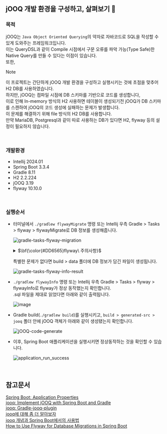 ## jOOQ 개발 환경을 구성하고, 살펴보기 👀


### 목적
jOOQ는 `Java Object Oriented Querying`의 약자로 자바코드로 SQL을 작성할 수 있게 도와주는 프레임워크입니다.<br/> 
이는 QueryDSL과 같이 Compile 시점에서 구문 오류를 파악 가능(Type Safe)한 Native Query를 만들 수 있다는 이점이 있습니다.<br/>
또한, 
> [!NOTE] 
> 이 프로젝트는 간단하게 jOOQ 개발 환경을 구성하고 실행시키는 것에 초점을 맞추어 H2 DB를 사용하였습니다.<br/>
> 하지만, jOOQ는 컴파일 시점에 DB 스키마를 기반으로 코드를 생성합니다,<br/>
> 이로 인해 In-memory 방식의 H2 사용하면 테이블이 생성되기전 jOOQ가 DB 스키마를 스캔하여 jOOQ의 코드 생성에 실패하는 문제가 발생합니다.<br>
> 이 문제를 해결하기 위해 file 방식의 H2 DB를 사용합니다.<br/>
> 만약 MariaDB, Postgresql과 같이 따로 사용하는 DB가 있다면 H2, flyway 등의 설정이 필요하지 않습니다.
<br/>

### 개발환경 
* Intellij 2024.01
* Spring Boot 3.3.4
* Gradle 8.11
* H2 2.2.224
* jOOQ 3.19
* flyway 10.10.0
<br/>

### 실행순서

- 터미널에서 `./gradlew flywayMigrate` 명령 또는 Intellij 우측 Gradle > Tasks > flyway > flywayMigrate로 DB 정보를 생성해줍니다.
  
  ![gradle-tasks-flyway-migration](https://github.com/user-attachments/assets/364a550c-7bc8-45c5-8582-c210c5b8f442)
  
  <details>
    
    <summary>$\bf{\color{#DD6565}flyway\ 주의사항}$</summary> 
    
      flyway는 기본적으로 `src/main/resources/db/migration` 경로에서 파일을 읽으며,
      application.yml에서 `spring.flyway.locations`을 통해 경로를 변경할 수 있습니다.
      또한, flyway가 .sql 파일을 읽도록 하기 위해서는 아래와 같은 파일명 규칙을 지켜줘야 합니다.
    
      - prefix: V, U, R 중 하나
      - Version: 버전정보 (정수, 소수, 날짜 가능)
      - Separator: `__` (two underscore)
      - Description: 파일설명

      ex) V1__init_table.sql
  
  </details>

  특별한 문제가 없다면 build > data 폴더에 DB 정보가 담긴 파일이 생성됩니다.

  ![gradle-tasks-flyway-info-result](https://github.com/user-attachments/assets/c7e2dd88-b09d-40d0-965c-8dfcf87babe5)
  

- `./gradlew flywayInfo` 명령 또는 Intellij 우측 Gradle > Tasks > flyway > flywayInfo로 flyway가 정상 동작했는지 확인합니다. <br/>
  .sql 파일을 제대로 읽었다면 아래와 같이 출력됩니다.

  ![image](https://github.com/user-attachments/assets/42d5004a-1c14-4457-b5c2-acf77c83ebdf)
  

- Gradle build(`./gradlew build`)를 실행시키고, `build > generated-src > jooq` 폴더 안에 jOOQ 객체가 아래와 같이 생성됐는지 확인합니다.

  ![jOOQ-code-generate](https://github.com/user-attachments/assets/bf01f01f-722e-4fee-a08f-71cdfffda036)
  

- 이후, Spring Boot 애플리케이션을 실행시키면 정상동작하는 것을 확인할 수 있습니다.
  
  ![application_run_success](https://github.com/user-attachments/assets/6162a102-1489-4db6-aad3-f60963b4dc6a)


<br/>

## 참고문서
[Spring Boot: Application Properties](https://docs.spring.io/spring-boot/3.3/appendix/application-properties/index.html)<br/>
[jooq: Implement jOOQ with Spring Boot and Gradle](https://rashidi.github.io/spring-boot-tutorials/jooq/)<br/>
[jooq: Gradle-jooq-plugin](https://github.com/etiennestuder/gradle-jooq-plugin)<br/>
[jooq에 대해 좀 더 알아보자](https://sightstudio.tistory.com/68)<br/>
[jooq 개념과 Spring Boot에서의 사용법](https://blog.naver.com/clevekim/223037815613)<br/>
[How to Use Flyway for Database Migrations in Spring Boot](https://blog.jetbrains.com/idea/2024/11/how-to-use-flyway-for-database-migrations-in-spring-boot-applications/)<br/>
